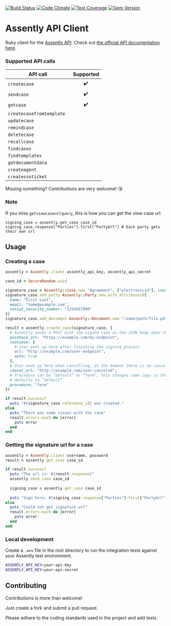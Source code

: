 [![Build Status](https://travis-ci.org/Oktavilla/egree-ruby.svg?branch=master)](https://travis-ci.org/Oktavilla/egree-ruby)
[![Code Climate](https://codeclimate.com/github/Oktavilla/egree-ruby/badges/gpa.svg)](https://codeclimate.com/github/Oktavilla/egree-ruby)
[![Test Coverage](https://codeclimate.com/github/Oktavilla/egree-ruby/badges/coverage.svg)](https://codeclimate.com/github/Oktavilla/egree-ruby)
[![Gem Version](https://badge.fury.io/rb/egree.svg)](http://badge.fury.io/rb/egree)

# Assently API Client

Ruby client for the [Assently API](https://assently.com/). Check out [the official API documentation here](https://app.assently.com/api/).

### Supported API calls 

| API call   | Supported |
|----------|:-------------:|
| `createcase` | ✔️ |
| `sendcase` | ✔️|
| `getcase` | ✔️|
| `createcasefromtemplate ` | |
| `updatecase ` | |
| `remindcase ` | |
| `deletecase ` | |
| `recallcase ` | |
| `findcases ` | |
| `findtemplates ` | |
| `getdocumentdata ` | |
| `createagent ` | |
| `createssoticket ` | |

Missing something? Contributions are very welcome! 😘 

### Note
If you miss `getviewcaseurlquery`, this is how you can get the view case url.

```
signing_case = assently.get_case case_id
signing_case.response["Parties"].first["PartyUrl"] # Each party gets their own url

```

## Usage

### Creating a case

```ruby
assently = Assently.client assently_api_key, assently_api_secret

case_id = SecureRandom.uuid

signature_case = Assently::Case.new "Agreement", ["electronicid"], case_id: case_id
signature_case.add_party Assently::Party.new_with_attributes({
  name: "First Last",
  email: "name@example.com",
  social_security_number: "1234567890"
})
signature_case.add_document Assently::Document.new "/some/path/file.pdf"

result = assently.create_case(signature_case, {
  # Assently sends a POST with the signed case as the JSON body when the signing process is finished.
  postback_url: "https://example.com/my-endpoint",
  continue: {
    # user ends up here after finishing the signing process
    url: "http://example.com/user-endpoint",
    auto: true
  },
  # User ends up here when cancelling, at the moment there is no cancel callback
  cancel_url: "http://example.com/user-canceled",
  # Procedure can be ”default” or ”form”, this changes some copy in the Assently interface.
  # defaults to ”default”
  procedure: "form"
})

if result.success?
  puts "#{signature_case.reference_id} was created."
else 
  puts "There was some issues with the case"
  result.errors.each do |error|
    puts error
  end
end
```

### Getting the signature url for a case

```ruby
assently = Assently.client username, password
result = assently.get_case case_id

if result.success?
  puts "The url is: #{result.response}"
  assently.send_case case_id
  
  signing_case = assently.get_case case_id
  
  puts "Sign here: #{signing_case.response["Parties"].first["PartyUrl"]}"
else
  puts "Could not get signature url"
  result.errors.each do |error|
    puts error
  end
end
```
  
### Local development

Create a `.env` file in the root directory to run the integration tests against your Assently test environment.

```sh
ASSENTLY_API_KEY=your-api-key
ASSENTLY_API_KEY=your-api-secret
```


## Contributing

Contributions is more than welcome!

Just create a fork and submit a pull request.

Please adhere to the coding standards used in the project and add tests.

